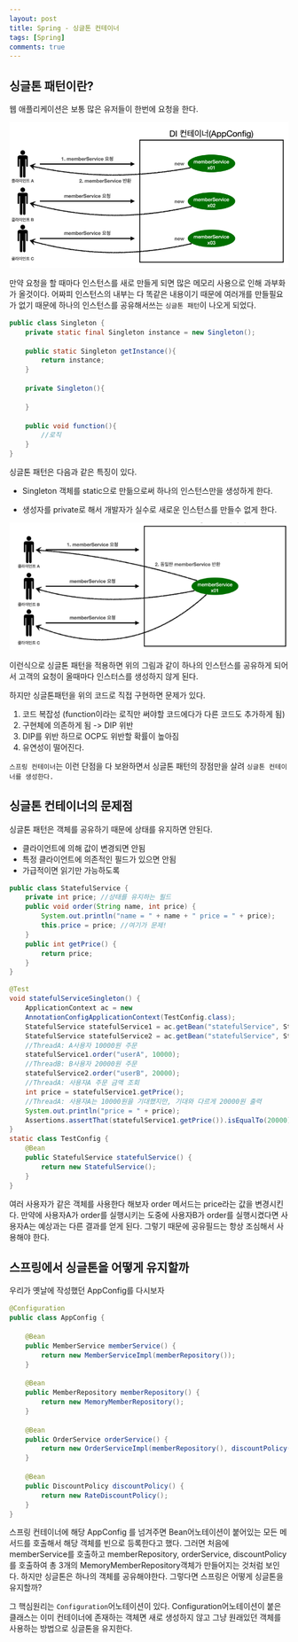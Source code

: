 ```yaml
---
layout: post
title: Spring - 싱글톤 컨테이너
tags: [Spring]
comments: true
---
```


## 싱글톤 패턴이란?

웹 애플리케이션은 보통 많은 유저들이 한번에 요청을 한다.

![singleton1](/assets/img/sigleton.PNG)

만약 요청을 할 때마다 인스턴스를 새로 만들게 되면 많은 메모리 사용으로 인해 과부화가 올것이다. 어짜피 인스턴스의 내부는 다 똑같은 내용이기 때문에 여러개를 만들필요가 없기 때문에 하나의 인스턴스를 공유해서쓰는 `싱글톤 패턴`이 나오게 되었다.

```java
public class Singleton {
    private static final Singleton instance = new Singleton();
    
    public static Singleton getInstance(){
        return instance;
    }
    
    private Singleton(){
        
    }
    
    public void function(){
        //로직
    }
}

```

싱글톤 패턴은 다음과 같은 특징이 있다.

- Singleton 객체를 static으로 만듦으로써 하나의 인스턴스만을 생성하게 한다.
  
- 생성자를 private로 해서 개발자가 실수로 새로운 인스턴스를 만들수 없게 한다.

![singleton2](/assets/img/singleton2.PNG)

이런식으로 싱글톤 패턴을 적용하면 위의 그림과 같이 하나의 인스턴스를 공유하게 되어서 고객의 요청이 올때마다 인스터스를 생성하지 않게 된다.

하지만 싱글톤패턴을 위의 코드로 직접 구현하면 문제가 있다.

1. 코드 복잡성 (function이라는 로직만 써야할 코드에다가 다른 코드도 추가하게 됨)
2. 구현체에 의존하게 됨 -> DIP 위반
3. DIP를 위반 하므로 OCP도 위반할 확률이 높아짐
4. 유연성이 떨어진다.

`스프링 컨테이너`는 이런 단점을 다 보완하면서 싱글톤 패턴의 장점만을 살려 `싱글톤 컨테이너를 생성한다.`

## 싱글톤 컨테이너의 문제점

싱글톤 패턴은 객체를 공유하기 때문에 상태를 유지하면 안된다. 

- 클라이언트에 의해 값이 변경되면 안됨
- 특정 클라이언트에 의존적인 필드가 있으면 안됨
- 가급적이면 읽기만 가능하도록

```java
public class StatefulService {
    private int price; //상태를 유지하는 필드
    public void order(String name, int price) {
        System.out.println("name = " + name + " price = " + price);
        this.price = price; //여기가 문제!
    }
    public int getPrice() {
        return price;
    }
}
```
```java
@Test
void statefulServiceSingleton() {
    ApplicationContext ac = new
    AnnotationConfigApplicationContext(TestConfig.class);
    StatefulService statefulService1 = ac.getBean("statefulService", StatefulService.class);
    StatefulService statefulService2 = ac.getBean("statefulService", StatefulService.class);
    //ThreadA: A사용자 10000원 주문
    statefulService1.order("userA", 10000);
    //ThreadB: B사용자 20000원 주문
    statefulService2.order("userB", 20000);
    //ThreadA: 사용자A 주문 금액 조회
    int price = statefulService1.getPrice();
    //ThreadA: 사용자A는 10000원을 기대했지만, 기대와 다르게 20000원 출력
    System.out.println("price = " + price);
    Assertions.assertThat(statefulService1.getPrice()).isEqualTo(20000);
}
static class TestConfig {
    @Bean
    public StatefulService statefulService() {
        return new StatefulService();
    }
}
```

여러 사용자가 같은 객체를 사용한다 해보자 order 메서드는 price라는 값을 변경시킨다. 만약에 사용자A가 order를 실행시키는 도중에 사용자B가 order를 실행시켰다면 사용자A는 예상과는 다른 결과를 얻게 된다. 그렇기 때문에 공유필드는 항상 조심해서 사용해야 한다.

## 스프링에서 싱글톤을 어떻게 유지할까

우리가 옛날에 작성했던 AppConfig를 다시보자

```java
@Configuration
public class AppConfig {
    
    @Bean
    public MemberService memberService() {
        return new MemberServiceImpl(memberRepository());
    }
    
    @Bean
    public MemberRepository memberRepository() {
        return new MemoryMemberRepository();
    }
    
    @Bean
    public OrderService orderService() {
        return new OrderServiceImpl(memberRepository(), discountPolicy());
    }
    
    @Bean
    public DiscountPolicy discountPolicy() {
        return new RateDiscountPolicy();
    }
}
```

스프링 컨테이너에 해당 AppConfig 를 넘겨주면 Bean어노테이션이 붙어있는 모든 메서드를 호출해서 해당 객체를 빈으로 등록한다고 했다. 그러면 처음에 memberService를 호출하고 memberRepository, orderService, discountPolicy를 호출하여 총 3개의 MemoryMemberRepository객체가 만들어지는 것처럼 보인다. 하지만 싱글톤은 하나의 객체를 공유해야한다. 그렇다면 스프링은 어떻게 싱글톤을 유지할까?

그 핵심원리는 `Configuration`어노테이션이 있다. Configuration어노테이션이 붙은 클래스는 이미 컨테이너에 존재하는 객체면 새로 생성하지 않고 그냥 원래있던 객체를 사용하는 방법으로 싱글톤을 유지한다.
